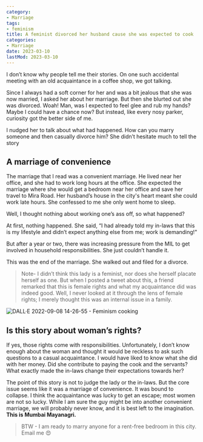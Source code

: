```yaml
---
category:
- Marriage
tags:
- feminism
title: A feminist divorced her husband cause she was expected to cook
categories:
- Marriage
date: 2023-03-10
lastMod: 2023-03-10
---
```

I don’t know why people tell me their stories. On one such accidental meeting with an old acquaintance in a coffee shop, we got talking.

Since I always had a soft corner for her and was a bit jealous that she was now married, I asked her about her marriage. But then she blurted out she was divorced. Woah! Man, was I expected to feel glee and rub my hands? Maybe I could have a chance now? But instead, like every nosy parker, curiosity got the better side of me.

I nudged her to talk about what had happened. How can you marry someone and then casually divorce him? She didn’t hesitate much to tell the story

## A marriage of convenience

The marriage that I read was a convenient marriage. He lived near her office, and she had to work long hours at the office. She expected the marriage where she would get a bedroom near her office and save her travel to Mira Road. Her husband’s house in the city's heart meant she could work late hours. She confessed to me she only went home to sleep.

Well, I thought nothing about working one’s ass off, so what happened?

At first, nothing happened. She said, “I had already told my in-laws that this is my lifestyle and didn’t expect anything else from me; work is demanding!"

But after a year or two, there was increasing pressure from the MIL to get involved in household responsibilities. She just couldn’t handle it.

This was the end of the marriage. She walked out and filed for a divorce.

> Note- I didn’t think this lady is a feminist, nor does she herself placate herself as one. But when I posted a tweet about this, a friend remarked that this is female rights and what my acquaintance did was indeed good. Well, I never looked at it through the lens of female rights; I merely thought this was an internal issue in a family.

![DALL·E 2022-09-08 14-26-55 - Feminism cooking](https://mataroa.blog/images/0bcc30dd.png)

## Is this story about woman’s rights? 

If yes, those rights come with responsibilities. Unfortunately, I don’t know enough about the woman and thought it would be reckless to ask such questions to a casual acquaintance. I would have liked to know what she did with her money. Did she contribute to paying the cook and the servants? What exactly made the in-laws change their expectations towards her?  

The point of this story is not to judge the lady or the in-laws. But the core issue seems like it was a marriage of convenience. It was bound to collapse. I think the acquaintance was lucky to get an escape; most women are not so lucky. While I am sure the guy might be into another convenient marriage, we will probably never know, and it is best left to the imagination. **This is Mumbai Mayanagri.**

> BTW - I am ready to marry anyone for a rent-free bedroom in this city. Email me 😍
